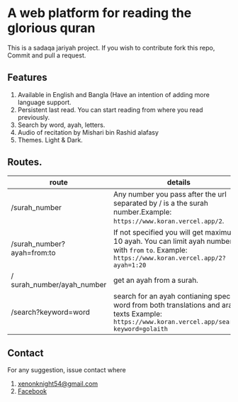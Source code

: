 # A web platform for reading the glorious quran
This is a sadaqa jariyah project. If you wish to contribute fork this repo,
Commit and pull a request.
## Features
1. Available in English and Bangla (Have an intention of adding more language support.
2. Persistent last read. You can start reading from where you read previously.
3. Search by word, ayah, letters.
4. Audio of recitation by Mishari bin Rashid alafasy
5. Themes. Light & Dark.
## Routes.
| route | details |
|-------|---------|
| /surah_number | Any number you pass after the url separated by / is a the surah number.Example: `https://www.koran.vercel.app/2`.|
| /surah_number?ayah=from:to | If not specified you will get maximum 10 ayah. You can limit ayah numbers with `from` `to`. Example: `https://www.koran.vercel.app/2?ayah=1:20` |
| / surah_number/ayah_number | get an ayah from a surah. |
| /search?keyword=word | search for an ayah contianing specific word from both translations and arabic texts Example: `https://www.koran.vercel.app/search?keyword=golaith` |

## Contact
For any suggestion, issue contact where
1. [xenonknight54@gmail.com](mailto:xenonknight54@gmail.com)
2. [Facebook](https://www.facebook.com/profile.php?id=100015443855406)
